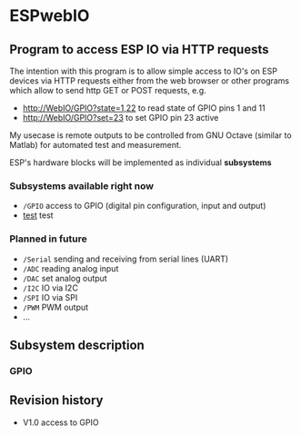 # ESPwebIO

## Program to access ESP IO via HTTP requests

The intention with this program is to allow simple access to IO's on ESP devices via HTTP requests either from the web browser or other programs which allow to send http GET or POST requests, e.g.

- <http://WebIO/GPIO?state=1,22> to read state of GPIO pins 1 and 11
- <http://WebIO/GPIO?set=23> to set GPIO pin 23 active

My usecase is remote outputs to be controlled from GNU Octave (similar to Matlab) for automated test and measurement.

ESP's hardware blocks will be implemented as individual **subsystems**

### Subsystems available right now

- `/GPIO` access to GPIO (digital pin configuration, input and output)
- [test](#gpio) test

### Planned in future

- `/Serial` sending and receiving from serial lines (UART)
- `/ADC` reading analog input
- `/DAC` set analog output
- `/I2C` IO via I2C
- `/SPI` IO via SPI
- `/PWM` PWM output
- ...

## Subsystem description

### GPIO

## Revision history

- V1.0 access to GPIO
